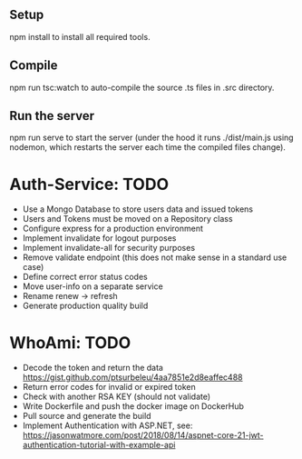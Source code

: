 ## Setup

npm install to install all required tools.

## Compile

npm run tsc:watch to auto-compile the source .ts files in .src directory.

## Run the server

npm run serve to start the server (under the hood it runs ./dist/main.js using nodemon, which restarts the server each time the compiled files change).

# Auth-Service: TODO

- Use a Mongo Database to store users data and issued tokens
- Users and Tokens must be moved on a Repository class
- Configure express for a production environment
- Implement invalidate for logout purposes
- Implement invalidate-all for security purposes
- Remove validate endpoint (this does not make sense in a standard use case)
- Define correct error status codes
- Move user-info on a separate service
- Rename renew -> refresh
- Generate production quality build

# WhoAmi: TODO

- Decode the token and return the data
  https://gist.github.com/ptsurbeleu/4aa7851e2d8eaffec488
- Return error codes for invalid or expired token
- Check with another RSA KEY (should not validate)
- Write Dockerfile and push the docker image on DockerHub
- Pull source and generate the build
- Implement Authentication with ASP.NET, see:
   https://jasonwatmore.com/post/2018/08/14/aspnet-core-21-jwt-authentication-tutorial-with-example-api
